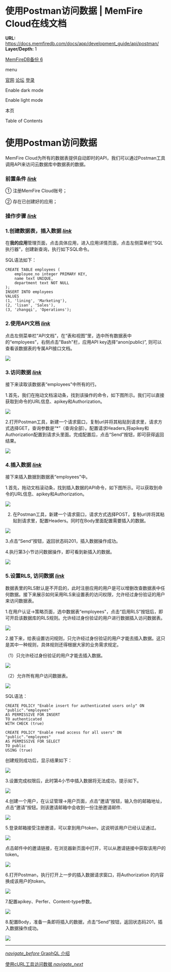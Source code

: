 # 使用Postman访问数据 | MemFire Cloud在线文档

**URL:** https://docs.memfiredb.com/docs/app/development_guide/api/postman/
**Layer/Depth:** 1

[MemFireDB备份 6](/)

menu

[官网](https://memfiredb.com/)
[论坛](https://community.memfiredb.com/)
[登录](https://cloud.memfiredb.com/auth/login)

Enable dark mode

Enable light mode

本页

Table of Contents

# 使用Postman访问数据

MemFire Cloud为所有的数据表提供自动即时的API，我们可以通过Postman工具调用API来访问云数据库中数据表的数据。

### 前置条件 [*link*](#%e5%89%8d%e7%bd%ae%e6%9d%a1%e4%bb%b6)

① 注册MemFire Cloud账号；

② 存在已创建好的应用；

### 操作步骤 [*link*](#%e6%93%8d%e4%bd%9c%e6%ad%a5%e9%aa%a4)

### 1.创建数据表，插入数据 [*link*](#1%e5%88%9b%e5%bb%ba%e6%95%b0%e6%8d%ae%e8%a1%a8%e6%8f%92%e5%85%a5%e6%95%b0%e6%8d%ae)

在**我的应用**管理页面，点击具体应用，进入应用详情页面，点击左侧菜单栏“SQL执行器”，创建新查询，执行如下SQL命令。

SQL语法如下：

```
CREATE TABLE employees (
    employee_no integer PRIMARY KEY,
    name text UNIQUE,
    department text NOT NULL
);
INSERT INTO employees
VALUES
(1, 'lining', 'Marketing'),
(2, 'lisan', 'Sales'),
(3, 'zhangqi', 'Operations');
```

### 2.使用API文档 [*link*](#2%e4%bd%bf%e7%94%a8api%e6%96%87%e6%a1%a3)

点击左侧菜单栏“API文档”，在“表和视图”里，选中所有数据表中的“employees”，右侧点击"Bash"栏，应用API key选择“anon(public)”, 则可以查看该数据表的专属API接口文档。

![](../../../img/postman-1.png)

### 3.访问数据 [*link*](#3%e8%ae%bf%e9%97%ae%e6%95%b0%e6%8d%ae)

接下来读取该数据表“employees"中所有的行。

1.首先，我们在拖动文档滚动条，找到该操作的命令，如下图所示。我们可以直接获取到命令的URL信息、apikey和Authorization。

![](../../../img/postman-2.png)

2.打开Postman工具，新建一个请求窗口，复制url并将其粘贴到请求里，请求方式选择GET，查询参数是“\*”（查询全部）。配置请求Headers,将apikey和Authorization配置到请求头里面。完成配置后，点击“Send”按钮，即可获得返回结果。

![](../../../img/postman-3.png)

### 4.插入数据 [*link*](#4%e6%8f%92%e5%85%a5%e6%95%b0%e6%8d%ae)

接下来插入数据到数据表“employees"中。

1.首先，拖动文档滚动条，找到插入数据的API命令，如下图所示。可以获取到命令的URL信息、apikey和Authorization。

![](../../../img/postman-4.png)

2. 在Postman工具，新建一个请求窗口，请求方式选择POST，复制url并将其粘贴到请求里，配置Headers。同时在Body里面配置需要插入的数据。

![](../../../img/postman-5.png)

3.点击“Send”按钮，返回状态码201，插入数据操作成功。

4.执行第3小节访问数据操作，即可看到新插入的数据。

![](../../../img/postman-6.png)

### 5.设置RLS, 访问数据 [*link*](#5%e8%ae%be%e7%bd%aerls-%e8%ae%bf%e9%97%ae%e6%95%b0%e6%8d%ae)

数据表里的RLS默认是不开启的，此时注册应用的用户是可以增删改查数据表中任何数据。接下来展示如何采用RLS来设置表的访问权限，允许经过身份验证的用户来访问数据表。

1.在用户认证->策略页面，选中数据表“employees"，点击“启用RLS”按钮后，即可开启该数据库的RLS规则。允许经过身份验证的用户进行数据插入访问数据表。

![](../../../img/postman-7.png)

2.接下来，给表设置访问规则，只允许经过身份验证的用户才能去插入数据。这只是其中一种规则，具体规则还得根据大家的业务需求规定。

（1）只允许经过身份验证的用户才能去插入数据。

![](../../../img/postman-8.png)

（2）允许所有用户访问数据表。

![](../../../img/postman-9.png)

SQL语法：

```
CREATE POLICY "Enable insert for authenticated users only" ON "public"."employees"
AS PERMISSIVE FOR INSERT
TO authenticated
WITH CHECK (true)

CREATE POLICY "Enable read access for all users" ON "public"."employees"
AS PERMISSIVE FOR SELECT
TO public
USING (true)
```

创建规则成功后，显示结果如下：

![](../../../img/postman-10.png)

3.设置完成权限后，此时第4小节中插入数据将无法成功，提示如下。

![](../../../img/postman-11.png)

4.创建一个用户，在认证管理->用户页面，点击“邀请”按钮，输入你的邮箱地址，点击“邀请”按钮。则该邀请邮箱中会收到一份注册邀请邮件.

![](../../../img/postman-12.png)

5.登录邮箱接受注册邀请，可以拿到用户token，这说明该用户已经认证通过。

![](../../../img/postman-13.png)

点击邮件中的邀请链接，在浏览器新页面中打开，可以从邀请链接中获取该用户的token。

![](../../../img/postman-14.png)

6.打开Postman，执行打开上一步的插入数据请求窗口，将Authorization 的内容换成该用户的token。

![](../../../img/postman-15.png)

7.配置apikey、Perfer、Content-type参数。

![](../../../img/postman-16.png)

8.配置Body，准备一条即将插入的数据，点击“Send”按钮，返回状态码201，插入数据操作成功。

![](../../../img/postman-17.png)

---

[*navigate\_before* GraphQL 介绍](/docs/app/development_guide/api/graphiql/)

[使用cURL工具访问数据 *navigate\_next*](/docs/app/development_guide/api/curl/)